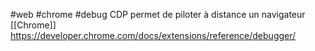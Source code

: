 #web #chrome #debug
CDP permet de piloter à distance un navigateur [[Chrome]] 
https://developer.chrome.com/docs/extensions/reference/debugger/
